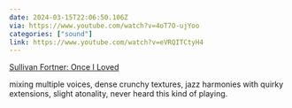 ```yaml
---
date: 2024-03-15T22:06:50.106Z
via: https://www.youtube.com/watch?v=4oT7O-ujYoo
categories: ["sound"]
link: https://www.youtube.com/watch?v=eVRQITCtyH4
---
```

[Sullivan Fortner: Once I Loved](https://www.youtube.com/watch?v=eVRQITCtyH4)

mixing multiple voices, dense crunchy textures, jazz harmonies with quirky extensions, slight atonality, never heard this kind of playing.
